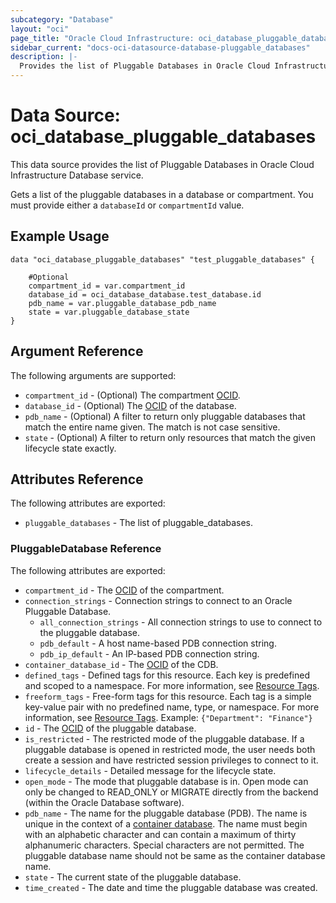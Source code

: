 ```yaml
---
subcategory: "Database"
layout: "oci"
page_title: "Oracle Cloud Infrastructure: oci_database_pluggable_databases"
sidebar_current: "docs-oci-datasource-database-pluggable_databases"
description: |-
  Provides the list of Pluggable Databases in Oracle Cloud Infrastructure Database service
---
```


# Data Source: oci_database_pluggable_databases
This data source provides the list of Pluggable Databases in Oracle Cloud Infrastructure Database service.

Gets a list of the pluggable databases in a database or compartment. You must provide either a `databaseId` or `compartmentId` value.


## Example Usage

```hcl
data "oci_database_pluggable_databases" "test_pluggable_databases" {

	#Optional
	compartment_id = var.compartment_id
	database_id = oci_database_database.test_database.id
	pdb_name = var.pluggable_database_pdb_name
	state = var.pluggable_database_state
}
```

## Argument Reference

The following arguments are supported:

* `compartment_id` - (Optional) The compartment [OCID](https://docs.cloud.oracle.com/iaas/Content/General/Concepts/identifiers.htm).
* `database_id` - (Optional) The [OCID](https://docs.cloud.oracle.com/iaas/Content/General/Concepts/identifiers.htm) of the database.
* `pdb_name` - (Optional) A filter to return only pluggable databases that match the entire name given. The match is not case sensitive.
* `state` - (Optional) A filter to return only resources that match the given lifecycle state exactly.


## Attributes Reference

The following attributes are exported:

* `pluggable_databases` - The list of pluggable_databases.

### PluggableDatabase Reference

The following attributes are exported:

* `compartment_id` - The [OCID](https://docs.cloud.oracle.com/iaas/Content/General/Concepts/identifiers.htm) of the compartment.
* `connection_strings` - Connection strings to connect to an Oracle Pluggable Database. 
	* `all_connection_strings` - All connection strings to use to connect to the pluggable database.
	* `pdb_default` - A host name-based PDB connection string.
	* `pdb_ip_default` - An IP-based PDB connection string.
* `container_database_id` - The [OCID](https://docs.cloud.oracle.com/iaas/Content/General/Concepts/identifiers.htm) of the CDB.
* `defined_tags` - Defined tags for this resource. Each key is predefined and scoped to a namespace. For more information, see [Resource Tags](https://docs.cloud.oracle.com/iaas/Content/General/Concepts/resourcetags.htm). 
* `freeform_tags` - Free-form tags for this resource. Each tag is a simple key-value pair with no predefined name, type, or namespace. For more information, see [Resource Tags](https://docs.cloud.oracle.com/iaas/Content/General/Concepts/resourcetags.htm).  Example: `{"Department": "Finance"}` 
* `id` - The [OCID](https://docs.cloud.oracle.com/iaas/Content/General/Concepts/identifiers.htm) of the pluggable database.
* `is_restricted` - The restricted mode of the pluggable database. If a pluggable database is opened in restricted mode, the user needs both create a session and have restricted session privileges to connect to it. 
* `lifecycle_details` - Detailed message for the lifecycle state.
* `open_mode` - The mode that pluggable database is in. Open mode can only be changed to READ_ONLY or MIGRATE directly from the backend (within the Oracle Database software). 
* `pdb_name` - The name for the pluggable database (PDB). The name is unique in the context of a [container database](https://docs.cloud.oracle.com/iaas/api/#/en/database/latest/Database/). The name must begin with an alphabetic character and can contain a maximum of thirty alphanumeric characters. Special characters are not permitted. The pluggable database name should not be same as the container database name.
* `state` - The current state of the pluggable database.
* `time_created` - The date and time the pluggable database was created.

